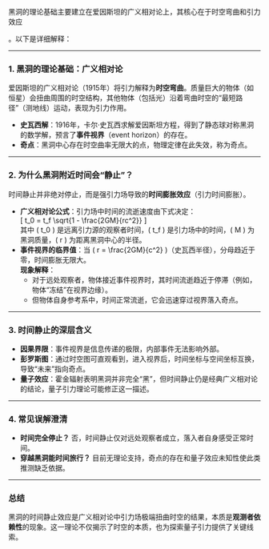 黑洞的理论基础主要建立在爱因斯坦的广义相对论上，其核心在于时空弯曲和引力效应

。以下是详细解释：

---

### **1. 黑洞的理论基础：广义相对论**
爱因斯坦的广义相对论（1915年）将引力解释为**时空弯曲**。质量巨大的物体（如恒星）会扭曲周围的时空结构，其他物体（包括光）沿着弯曲时空的“最短路径”（测地线）运动，表现为引力作用。  
- **史瓦西解**：1916年，卡尔·史瓦西求解爱因斯坦方程，得到了静态球对称黑洞的数学解，预言了**事件视界**（event horizon）的存在。  
- **奇点**：黑洞中心存在时空曲率无限大的点，物理定律在此失效，称为奇点。

---

### **2. 为什么黑洞附近时间会“静止”？**
时间静止并非绝对停止，而是强引力场导致的**时间膨胀效应**（引力时间膨胀）。  
- **广义相对论公式**：引力场中时间的流逝速度由下式决定：  
  \[
  t_0 = t_f \sqrt{1 - \frac{2GM}{rc^2}}
  \]  
  其中 \( t_0 \) 是远离引力源的观察者时间，\( t_f \) 是引力场中的时间，\( M \) 为黑洞质量，\( r \) 为距离黑洞中心的半径。  
- **事件视界的临界值**：当 \( r = \frac{2GM}{c^2} \)（史瓦西半径），分母趋近于零，时间膨胀无限大。  
  **现象解释**：  
  - 对于远处观察者，物体接近事件视界时，其时间流逝趋近于停滞（例如，物体“冻结”在视界边缘）。  
  - 但物体自身参考系中，时间正常流逝，它会迅速穿过视界落入奇点。

---

### **3. 时间静止的深层含义**
- **因果界限**：事件视界是信息传递的极限，内部事件无法影响外部。  
- **彭罗斯图**：通过时空图可直观看到，进入视界后，时间坐标与空间坐标互换，导致“未来”指向奇点。  
- **量子效应**：霍金辐射表明黑洞并非完全“黑”，但时间静止仍是经典广义相对论的结论，量子引力理论可能修正这一描述。

---

### **4. 常见误解澄清**
- **时间完全停止？** 否，时间静止仅对远处观察者成立，落入者自身感受正常时间。  
- **穿越黑洞能时间旅行？** 目前无理论支持，奇点的存在和量子效应未知性使此类推测缺乏依据。

---

### **总结**
黑洞的时间静止效应是广义相对论中引力场极端扭曲时空的结果，本质是**观测者依赖性**的现象。这一理论不仅揭示了时空的本质，也为探索量子引力提供了关键线索。